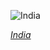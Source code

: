 
![India](https://www.gstatic.com/prettyearth/assets/full/1972.jpg)

*[India](https://www.google.com/maps/@22.012136,89.005729,16z/data=!3m1!1e3)*
